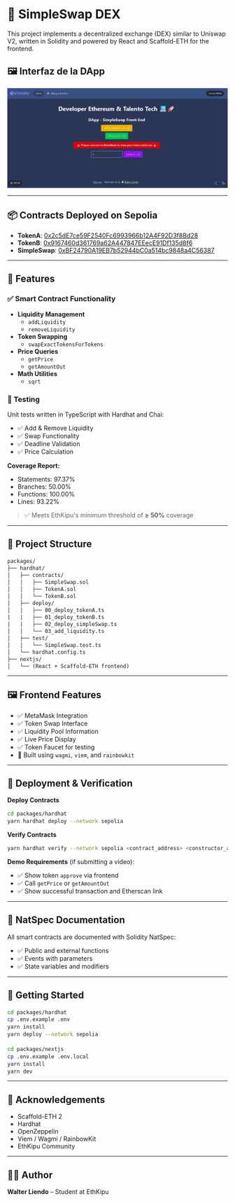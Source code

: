 # 🦄 SimpleSwap DEX

This project implements a decentralized exchange (DEX) similar to Uniswap V2, written in Solidity and powered by React and Scaffold-ETH for the frontend.

## 🖼️ Interfaz de la DApp

![Vista previa de la DApp](./proyecto.jpg)

---

## 📦 Contracts Deployed on Sepolia

- **TokenA**: [0x2c5dE7ce59F2540Fc6993966b12A4F92D3f8Bd28](https://sepolia.etherscan.io/address/0x2c5dE7ce59F2540Fc6993966b12A4F92D3f8Bd28)
- **TokenB**: [0x9167460d361769a62A447847EEecE91Df135d8f6](https://sepolia.etherscan.io/address/0x9167460d361769a62A447847EEecE91Df135d8f6)
- **SimpleSwap**: [0xBF24790A19EB7b52944bC0a514bc9848a4C56387](https://sepolia.etherscan.io/address/0xBF24790A19EB7b52944bC0a514bc9848a4C56387)

---

## 🚀 Features

### ✅ Smart Contract Functionality

- **Liquidity Management**
  - `addLiquidity`
  - `removeLiquidity`
- **Token Swapping**
  - `swapExactTokensForTokens`
- **Price Queries**
  - `getPrice`
  - `getAmountOut`
- **Math Utilities**
  - `sqrt`

### 🧪 Testing

Unit tests written in TypeScript with Hardhat and Chai:

- ✅ Add & Remove Liquidity
- ✅ Swap Functionality
- ✅ Deadline Validation
- ✅ Price Calculation

**Coverage Report:**

- Statements: 97.37%
- Branches: 50.00%
- Functions: 100.00%
- Lines: 93.22%

> ✅ Meets EthKipu's minimum threshold of **≥ 50%** coverage

---

## 📁 Project Structure

```
packages/
├── hardhat/
│   ├── contracts/
│   │   ├── SimpleSwap.sol
│   │   ├── TokenA.sol
│   │   └── TokenB.sol
│   ├── deploy/
│   │   ├── 00_deploy_tokenA.ts
|   |   ├── 01_deploy_tokenB.ts
|   |   ├── 02_deploy_simpleSwap.ts
│   │   └── 03_add_liquidity.ts
│   ├── test/
│   │   └── SimpleSwap.test.ts
│   └── hardhat.config.ts
├── nextjs/
│   └── (React + Scaffold-ETH frontend)
```

---

## 🖼️ Frontend Features

- ✅ MetaMask Integration
- ✅ Token Swap Interface
- ✅ Liquidity Pool Information
- ✅ Live Price Display
- ✅ Token Faucet for testing
- 🔧 Built using `wagmi`, `viem`, and `rainbowkit`

---

## 🧪 Deployment & Verification

**Deploy Contracts**

```bash
cd packages/hardhat
yarn hardhat deploy --network sepolia
```

**Verify Contracts**

```bash
yarn hardhat verify --network sepolia <contract_address> <constructor_args>
```

**Demo Requirements** (if submitting a video):

- ✅ Show token `approve` via frontend
- ✅ Call `getPrice` or `getAmountOut`
- ✅ Show successful transaction and Etherscan link

---

## 📄 NatSpec Documentation

All smart contracts are documented with Solidity NatSpec:

- ✅ Public and external functions
- ✅ Events with parameters
- ✅ State variables and modifiers

---

## 🧰 Getting Started

```bash
cd packages/hardhat
cp .env.example .env
yarn install
yarn deploy --network sepolia

cd packages/nextjs
cp .env.example .env.local
yarn install
yarn dev
```

---

## 🙌 Acknowledgements

- Scaffold-ETH 2
- Hardhat
- OpenZeppelin
- Viem / Wagmi / RainbowKit
- EthKipu Community

---

## 👨‍🎓 Author

**Walter Liendo** – Student at EthKipu